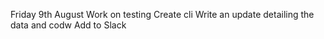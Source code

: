 Friday 9th August
    Work on testing
    Create cli
    Write an update detailing the data and codw
    Add to Slack
    
